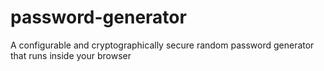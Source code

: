 # password-generator
A configurable and cryptographically secure random password generator that runs inside your browser
